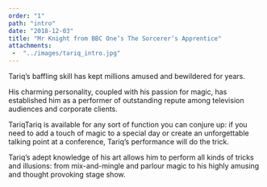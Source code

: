 ```yaml
---
order: "1"
path: "intro"
date: "2018-12-03"
title: "Mr Knight from BBC One’s The Sorcerer’s Apprentice"
attachments: 
 -  "../images/tariq_intro.jpg"
---
```


Tariq’s baffling skill has kept millions amused and bewildered for years.

His charming personality, coupled with his passion for magic, has established him as a performer of outstanding repute among television audiences and corporate clients.

TariqTariq is available for any sort of function you can conjure up: if you need to add a touch of magic to a special day or create an unforgettable talking point at a conference, Tariq’s performance will do the trick.

Tariq’s adept knowledge of his art allows him to perform all kinds of tricks and illusions: from mix-and-mingle and parlour magic to his highly amusing and thought provoking stage show.